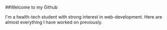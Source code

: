 ##Welcome to my Github

I'm a health-tech student with strong interest in web-development.
Here are almost everything I have worked on previously.

<!---
mmiljas/mmiljas is a ✨ special ✨ repository because its `README.md` (this file) appears on your GitHub profile.
You can click the Preview link to take a look at your changes.
--->
